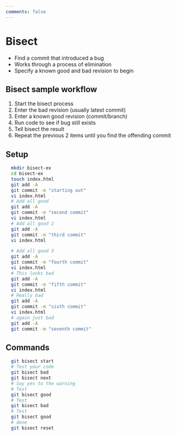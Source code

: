 ```yaml
---
comments: false
---
```


# Bisect

- Find a commit that introduced a bug
- Works through a process of elimination
- Specify a known good and bad revision to begin

## Bisect sample workflow

1. Start the bisect process
1. Enter the bad revision (usually latest commit)
1. Enter a known good revision (commit/branch)
1. Run code to see if bug still exists
1. Tell bisect the result
1. Repeat the previous 2 items until you find the offending commit

## Setup

```sh
  mkdir bisect-ex
  cd bisect-ex
  touch index.html
  git add -A
  git commit -m "starting out"
  vi index.html
  # Add all good
  git add -A
  git commit -m "second commit"
  vi index.html
  # Add all good 2
  git add -A
  git commit -m "third commit"
  vi index.html
```

```sh
  # Add all good 3
  git add -A
  git commit -m "fourth commit"
  vi index.html
  # This looks bad
  git add -A
  git commit -m "fifth commit"
  vi index.html
  # Really bad
  git add -A
  git commit -m "sixth commit"
  vi index.html
  # again just bad
  git add -A
  git commit -m "seventh commit"
```

## Commands

```sh
  git bisect start
  # Test your code
  git bisect bad
  git bisect next
  # Say yes to the warning
  # Test
  git bisect good
  # Test
  git bisect bad
  # Test
  git bisect good
  # done
  git bisect reset
```
